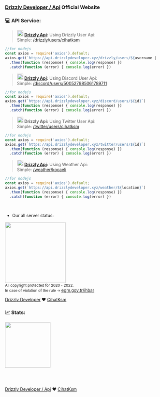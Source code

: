 ### [Drizzly Developer / Api](http://api.drizzlydeveloper.xyz) Official Website

### 💻 API Service: 

> <img style="width: 20px;" src="https://drizzlydeveloper.xyz/img/drizzly.png"> **[**Drizzly Api**](http://api.drizzlydeveloper.xyz):** Using Drizzly User Api:  
> Simple: <a href="https://api.drizzlydeveloper.xyz/drizzly/users/cihatksm" target="_blank"> /drizzly/users/cihatksm </a>
```js
//for nodejs
const axios = require('axios').default;
axios.get(`https://api.drizzlydeveloper.xyz/drizzly/users/${username || id}`)
  .then(function (response) { console.log(response) })
  .catch(function (error) { console.log(error) })
```

> <img style="width: 20px;" src="https://drizzlydeveloper.xyz/img/drizzly.png"> **[**Drizzly Api**](http://api.drizzlydeveloper.xyz):** Using Discord User Api:  
> Simple: <a href="https://api.drizzlydeveloper.xyz/discord/users/500527985061789711" target="_blank"> /discord/users/500527985061789711 </a>
```js
//for nodejs
const axios = require('axios').default;
axios.get(`https://api.drizzlydeveloper.xyz/discord/users/${id}`)
  .then(function (response) { console.log(response) })
  .catch(function (error) { console.log(error) })
```

> <img style="width: 20px;" src="https://drizzlydeveloper.xyz/img/drizzly.png"> **Drizzly Api:** Using Twitter User Api:  
> Simple: <a href="https://api.drizzlydeveloper.xyz/twitter/users/cihatksm" target="_blank"> /twitter/users/cihatksm </a>
```js
//for nodejs
const axios = require('axios').default;
axios.get(`https://api.drizzlydeveloper.xyz/twitter/users/${id}`)
  .then(function (response) { console.log(response) })
  .catch(function (error) { console.log(error) })
```
> <img style="width: 20px;" src="https://drizzlydeveloper.xyz/img/drizzly.png"> **[**Drizzly Api**](http://api.drizzlydeveloper.xyz):** Using Weather Api:  
> Simple: <a href="https://api.drizzlydeveloper.xyz/weather/kocaeli" target="_blank"> /weather/kocaeli </a>
```js
//for nodejs
const axios = require('axios').default;
axios.get(`https://api.drizzlydeveloper.xyz/weather/${location}`)
  .then(function (response) { console.log(response) })
  .catch(function (error) { console.log(error) })
```
<br>
  
- Our all server status:
<a href="https://stats.uptimerobot.com/QAoJjhX990" target="_blank"> 
  <img style="width: 200px;" src="https://uptimerobot.com/assets/images/uptimerobot-logo.svg"> 
</a>

<br>
<a style="font-size: 12px"> All copyright protected for 2020 - 2022. </a>
<br>
<a style="font-size: 12px"> In case of violation of the rule → <a href="https://onlineislemler.egm.gov.tr/Sayfalar/Ihbar.aspx" target="_blank"> egm.gov.tr/ihbar </a></a>
<br>

<a href="https://drizzlydeveloper.xyz/" target="_blank">Drizzly Developer</a> ❤ 
<a href="https://drizzlydeveloper.xyz/@cihatksm" target="_blank">CihatKsm</a>

### 📈 Stats:
<a href="https://stats.uptimerobot.com/QAoJjhX990" target="_blank"> 
  <img style="width: 150px;" src="https://uptimerobot.com/assets/images/uptimerobot-logo.svg"> 
</a>

<br><br>

<a href="https://drizzlydeveloper.xyz/" target="_blank">Drizzly Developer / Api</a> ❤ 
<a href="https://drizzlydeveloper.xyz/@cihatksm" target="_blank">CihatKsm</a>
